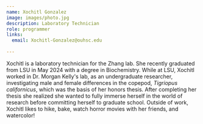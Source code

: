 ```yaml
---
name: Xochitl Gonzalez
image: images/photo.jpg
description: Laboratory Technician
role: programmer
links:
  email: Xochitl-Gonzalez@ouhsc.edu
  
---
```

Xochitl is a laboratory technician for the Zhang lab.  She recently graduated from LSU in May 2024 with a degree in Biochemistry.  While at LSU, Xochitl worked in Dr. Morgan Kelly's lab, as an undergraduate researcher, investigating male and female differences in the copepod, *Tigriopus californicus*, which was the basis of her honors thesis.  After completing her thesis she realized she wanted to fully immerse herself in the world of research before committing herself to graduate school.  Outside of work, Xochitl likes to hike, bake, watch horror movies with her friends, and watercolor!
